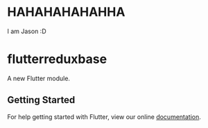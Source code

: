 # HAHAHAHAHAHHA
I am Jason :D

# flutterreduxbase

A new Flutter module.

## Getting Started

For help getting started with Flutter, view our online
[documentation](https://flutter.dev/).
